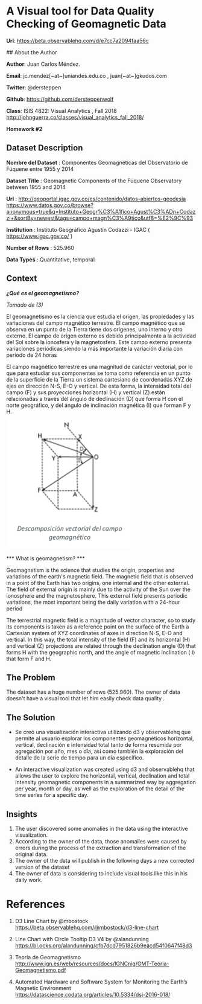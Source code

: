 # A Visual tool for Data Quality Checking of  Geomagnetic Data

**Url**: https://beta.observablehq.com/d/e7cc7a2094faa56c 

## About the Author

**Author**: Juan Carlos Méndez.   

**Email**: jc.mendez[~at~]uniandes.edu.co , juan[~at~]gkudos.com

**Twitter**: @dersteppen

**Github**: https://github.com/dersteppenwolf

**Class**: ISIS 4822: Visual Analytics ,  Fall 2018 http://johnguerra.co/classes/visual_analytics_fall_2018/

**Homework #2**


## Dataset Description

**Nombre del Dataset** : Componentes Geomagnéticas del Observatorio de Fúquene entre 1955 y 2014 

**Dataset Title** : Geomagnetic Components of the Fúquene Observatory between 1955 and 2014

**Url** : http://geoportal.igac.gov.co/es/contenido/datos-abiertos-geodesia    https://www.datos.gov.co/browse?anonymous=true&q=Instituto+Geogr%C3%A1fico+Agust%C3%ADn+Codazzi+&sortBy=newest&tags=campo+magn%C3%A9tico&utf8=%E2%9C%93

**Institution** : Instituto Geográfico Agustín Codazzi - IGAC ( https://www.igac.gov.co/ ) 

**Number of Rows** : 525.960

**Data Types** : Quantitative, temporal


## Context

***¿Qué es el geomagnetismo?***

*Tomado de (3)*

El geomagnetismo es la ciencia que estudia el origen, las propiedades y las variaciones del campo magnético terrestre. El campo magnético que se observa en un punto de la Tierra tiene dos orígenes, uno interno y otro externo. El campo de origen externo es debido principalmente a la actividad del Sol sobre la ionosfera y la magnetosfera. Este campo externo presenta variaciones periódicas siendo la más importante la variación diaria con período de 24 horas

El campo magnético terrestre es una magnitud de carácter vectorial, por lo que para estudiar sus componentes se toma como referencia en un punto de la superficie de la Tierra un sistema cartesiano de coordenadas XYZ de ejes en dirección N-S, E-O y vertical. De esta forma, la intensidad total del campo (F) y sus proyecciones horizontal (H) y vertical (Z) están relacionadas a través del ángulo de declinación (D) que forma H con el norte geográfico, y del ángulo de inclinación magnética (I) que forman F y H.

![alt text](https://raw.githubusercontent.com/dersteppenwolf/isis4822/master/hw2/campo.png "Descomposición vectorial del Campo Magnético")


*** What is geomagnetism? ***

Geomagnetism is the science that studies the origin, properties and variations of the earth's magnetic field. The magnetic field that is observed in a point of the Earth has two origins, one internal and the other external. The field of external origin is mainly due to the activity of the Sun over the ionosphere and the magnetosphere. This external field presents periodic variations, the most important being the daily variation with a 24-hour period

The terrestrial magnetic field is a magnitude of vector character, so to study its components is taken as a reference point on the surface of the Earth a Cartesian system of XYZ coordinates of axes in direction N-S, E-O and vertical. In this way, the total intensity of the field (F) and its horizontal (H) and vertical (Z) projections are related through the declination angle (D) that forms H with the geographic north, and the angle of magnetic inclination ( I) that form F and H.



## The Problem

The dataset has a huge number of rows (525.960). The owner of data doesn't have a visual tool that let him easily check data quality  .

## The Solution

* Se creó una visualización interactiva utilizando d3 y observablehq que permite al usuario explorar los componentes geomagnéticos horizontal, vertical, declinación e intensidad total tanto de forma resumida por agregación por año, mes o día, así como también la exploración del detalle de la serie de tiempo para un día específico.

* An interactive visualization was created using d3 and observablehq that allows the user to explore the horizontal, vertical, declination and total intensity geomagnetic components in a summarized way by aggregation per year, month or day, as well as the exploration of the detail of the time series for a specific day.


## Insights

1. The user discovered some anomalies in the data using the interactive visualization. 
2. According to the owner of the data,  those anomalies were caused by errors during the process of the extraction and transformation  of  the original data.
3. The owner of the data will publish in the following days a new corrected version of the dataset 
4. The owner of data is considering to include visual tools like this in his daily work.



# References

1. D3 Line Chart by @mbostock  https://beta.observablehq.com/@mbostock/d3-line-chart 

2. Line Chart with Circle Tooltip D3 V4 by @alandunning https://bl.ocks.org/alandunning/cfb7dcd7951826b9eacd54f0647f48d3

3. Teoría de Geomagnetismo http://www.ign.es/web/resources/docs/IGNCnig/GMT-Teoria-Geomagnetismo.pdf

4. Automated Hardware and Software System for Monitoring the Earth’s Magnetic Environment https://datascience.codata.org/articles/10.5334/dsj-2016-018/
